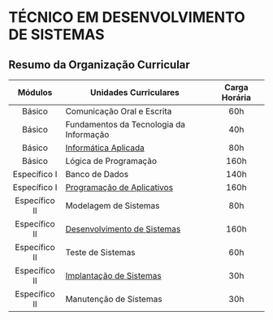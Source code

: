 # TÉCNICO EM DESENVOLVIMENTO DE SISTEMAS

## Resumo da Organização Curricular

| Módulos | Unidades Curriculares | Carga Horária |
|:-:|---|:-:|
| Básico | Comunicação Oral e Escrita | 60h |
| Básico | Fundamentos da Tecnologia da Informação | 40h |
| Básico | [Informática Aplicada](UC03.md) | 80h |
| Básico | Lógica de Programação | 160h |
| Específico I | Banco de Dados | 140h |
| Específico I | [Programação de Aplicativos](UC06.md) | 160h |
| Específico II | Modelagem de Sistemas | 80h |
| Específico II | [Desenvolvimento de Sistemas](UC08.md) | 160h |
| Específico II | Teste de Sistemas | 60h |
| Específico II | [Implantação de Sistemas](UC10.md) | 30h |
| Específico II | Manutenção de Sistemas | 30h |